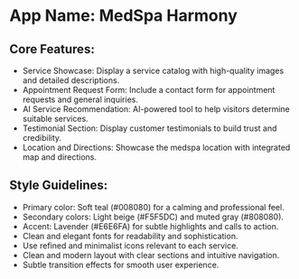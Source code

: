 # **App Name**: MedSpa Harmony

## Core Features:

- Service Showcase: Display a service catalog with high-quality images and detailed descriptions.
- Appointment Request Form: Include a contact form for appointment requests and general inquiries.
- AI Service Recommendation: AI-powered tool to help visitors determine suitable services.
- Testimonial Section: Display customer testimonials to build trust and credibility.
- Location and Directions: Showcase the medspa location with integrated map and directions.

## Style Guidelines:

- Primary color: Soft teal (#008080) for a calming and professional feel.
- Secondary colors: Light beige (#F5F5DC) and muted gray (#808080).
- Accent: Lavender (#E6E6FA) for subtle highlights and calls to action.
- Clean and elegant fonts for readability and sophistication.
- Use refined and minimalist icons relevant to each service.
- Clean and modern layout with clear sections and intuitive navigation.
- Subtle transition effects for smooth user experience.